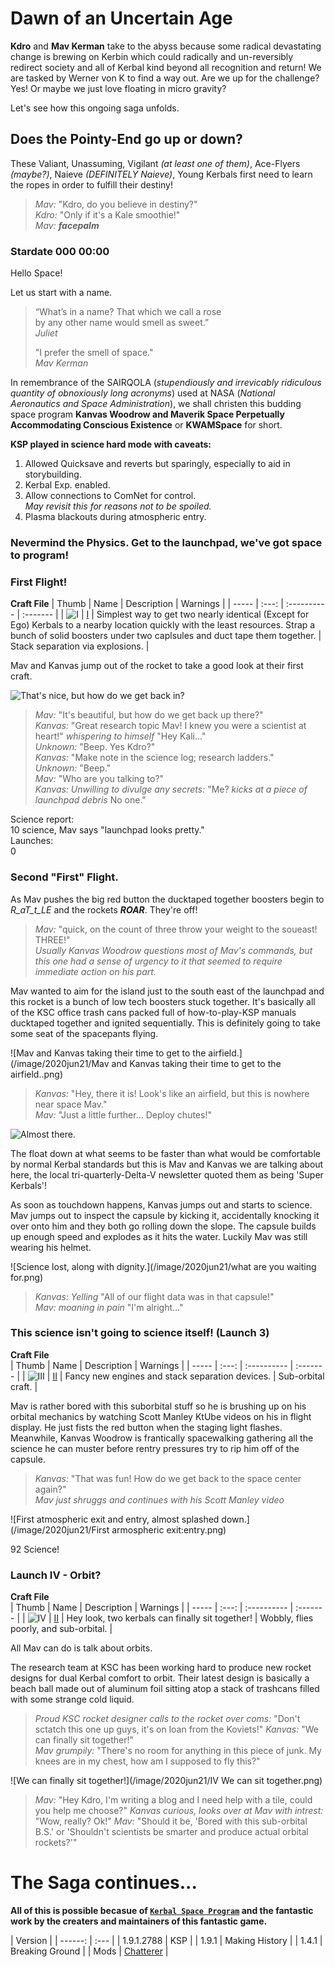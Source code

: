 # Dawn of an Uncertain Age

**Kdro** and **Mav Kerman** take to the abyss because some radical devastating change is brewing on Kerbin which could radically and un-reversibly redirect society and all of Kerbal kind beyond all recognition and return! We are tasked by Werner von K to find a way out. Are we up for the challenge? Yes! Or maybe we just love floating in micro gravity? 

Let's see how this ongoing saga unfolds.

## Does the Pointy-End go up or down?

These Valiant, Unassuming, Vigilant _(at least one of them)_, Ace-Flyers _(maybe?)_, Naieve _(DEFINITELY Naieve)_, Young Kerbals first need to learn the ropes in order to fulfill their destiny!

>_Mav:_ "Kdro, do you believe in destiny?"  
>_Kdro:_ "Only if it's a Kale smoothie!"  
>_Mav:_ ***facepalm***  

### Stardate 000 00:00

Hello Space! 

Let us start with a name. 
 
>“What’s in a name? That which we call a rose  
>by any other name would smell as sweet.”  
>_Juliet_  
> 
>"I prefer the smell of space."  
>_Mav Kerman_  
 
In remembrance of the SAIRQOLA (_stupendiously and irrevicably ridiculous quantity of obnoxiously long acronyms_) used at NASA (_National Aeronautics and Space Administration_), we shall christen this budding space program **Kanvas Woodrow and Maverik Space Perpetually Accommodating Conscious Existence** or **KWAMSpace** for short.  
 
**KSP played in science hard mode with caveats:**  
1. Allowed Quicksave and reverts but sparingly, especially to aid in storybuilding.  
2. Kerbal Exp. enabled.  
3. Allow connections to ComNet for control.  
 _May revisit this for reasons not to be spoiled._  
4. Plasma blackouts during atmospheric entry.  
 
### Nevermind the Physics. Get to the launchpad, we've got space to program! 

### First Flight! 

**Craft File** 
| Thumb | Name  | Description | Warnings |
| ----- | :---: | :---------- | :------- |
| ![I](/image/craft/KWAMS_VAB_I.png) | [I](/Ships/VAB/I.craft) | Simplest way to get two nearly identical (Except for Ego) Kerbals to a nearby location quickly with the least resources. Strap a bunch of solid boosters under two caplsules and duct tape them together. | Stack separation via explosions. |

Mav and Kanvas jump out of the rocket to take a good look at their first craft.  

![That's nice, but how do we get back in?](/image/2020jun21/deliberations001.png)

 >_Mav:_ "It's beautiful, but how do we get back up there?"  
 >_Kanvas:_ "Great research topic Mav! I knew you were a scientist at heart!" _whispering to himself_ "Hey Kali..."  
 >_Unknown:_ "Beep. Yes Kdro?"  
 >_Kanvas:_ "Make note in the science log; research ladders."  
 >_Unknown:_ "Beep."  
 >_Mav:_ "Who are you talking to?"  
 >_Kanvas: Unwilling to divulge any secrets:_ "Me? _kicks at a piece of launchpad debris_ No one."  

Science report:  
10 science, Mav says "launchpad looks pretty."  
Launches:  
0  

### Second "First" Flight.

As Mav pushes the big red button the ducktaped together boosters begin to _R_aT_t_LE_ and the rockets _**ROAR**_. They're off!  
 
>_Mav:_ "quick, on the count of three throw your weight to the soueast! THREE!"  
*Usually Kanvas Woodrow questions most of Mav's commands, but this one had a sense of urgency to it that seemed to require immediate action on his part.*  
 
Mav wanted to aim for the island just to the south east of the launchpad and this rocket is a bunch of low tech boosters stuck together. It's basically all of the KSC office trash cans packed full of how-to-play-KSP manuals ducktaped together and ignited sequentially. This is definitely going to take some seat of the spacepants flying.  
 
![Mav and Kanvas taking their time to get to the airfield.](/image/2020jun21/Mav and Kanvas taking their time to get to the airfield..png)

>_Kanvas:_ "Hey, there it is! Look's like an airfield, but this is nowhere near space Mav."  
>_Mav:_ "Just a little further... Deploy chutes!"  
 
![Almost there.](/image/2020jun21/Almost.png)

The float down at what seems to be faster than what would be comfortable by normal Kerbal standards but this is Mav and Kanvas we are talking about here, the local tri-quarterly-Delta-V newsletter quoted them as being 'Super Kerbals'!  
 
As soon as touchdown happens, Kanvas jumps out and starts to science. Mav jumps out to inspect the capsule by kicking it, accidentally knocking it over onto him and they both go rolling down the slope. The capsule builds up enough speed and explodes as it hits the water. Luckily Mav was still wearing his helmet.  
 
![Science lost, along with dignity.](/image/2020jun21/what are you waiting for.png)

>_Kanvas:_ _Yelling_ "All of our flight data was in that capsule!"  
>_Mav:_ _moaning in pain_ "I'm alright..."  

### This science isn't going to science itself! (Launch 3)  
**Craft File**  
| Thumb | Name  | Description | Warnings |
| ----- | :---: | :---------- | :------- |
| ![III](/image/craft/KWAMS_VAB_III.png) | [II](/Ships/VAB/III.craft) | Fancy new engines and stack separation devices. | Sub-orbital craft. |

Mav is rather bored with this suborbital stuff so he is brushing up on his orbital mechanics by watching Scott Manley KtUbe videos on his in flight display. He just fists the red button when the staging light flashes. Meanwhile, Kanvas Woodrow is frantically spacewalking gathering all the science he can muster before rentry pressures try to rip him off of the capsule.  

>_Kanvas:_ "That was fun! How do we get back to the space center again?"  
>_Mav just shruggs and continues with his Scott Manley video_  

![First atmospheric exit and entry, almost splashed down.](/image/2020jun21/First armospheric exit:entry.png)

92 Science!  

### Launch IV - Orbit?
**Craft File**  
| Thumb | Name  | Description | Warnings |
| ----- | :---: | :---------- | :------- |
| ![IV](/image/craft/KWAMS_VAB_IV.png) | [II](/Ships/VAB/IV.craft) | Hey look, two kerbals can finally sit together! | Wobbly, flies poorly, and sub-orbital. |

All Mav can do is talk about orbits.  

The research team at KSC has been working hard to produce new rocket designs for dual Kerbal comfort to orbit. Their latest design is basically a beach ball made out of aluminum foil sitting atop a stack of trashcans filled with some strange cold liquid.  

>_Proud KSC rocket designer calls to the rocket over coms:_ "Don't sctatch this one up guys, it's on loan from the Koviets!" 
>_Kanvas:_ "We can finally sit together!"  
>_Mav grumpily:_ "There's no room for anything in this piece of junk. My knees are in my chest, how am I supposed to fly this?"  

![We can finally sit together!](/image/2020jun21/IV We can sit together.png)

>_Mav:_ "Hey Kdro, I'm writing a blog and I need help with a tile, could you help me choose?" 
>_Kanvas curious, looks over at Mav with intrest:_ "Wow, really? Ok!" 
>_Mav:_ "Should it be, 'Bored with this sub-orbital B.S.' or 'Shouldn't scientists be smarter and produce actual orbital rockets?'" 

# The Saga continues...

**All of this is possible becasue of [`Kerbal Space Program`](https://www.kerbalspaceprogram.com) and the fantastic work by the creaters and maintainers of this fantastic game.** 

| Version |
| ------: | :--- |
| 1.9.1.2788  |  KSP |
| 1.9.1  |  Making History |
| 1.4.1  |  Breaking Ground |
| Mods  |  [Chatterer](https://spacedock.info/mod/208/Chatterer) |
